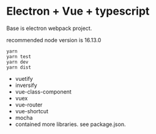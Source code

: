 # Electron + Vue + typescript

Base is electron  webpack project.

recommended node version is 16.13.0

```
yarn 
yarn test
yarn dev
yarn dist
```

- vuetify
- inversify
- vue-class-component
- vuex
- vue-router
- vue-shortcut
- mocha
- contained more libraries. see package.json.
 



